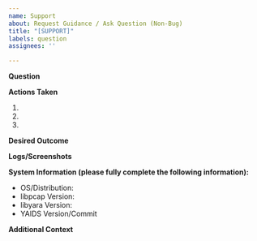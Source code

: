 ```yaml
---
name: Support
about: Request Guidance / Ask Question (Non-Bug)
title: "[SUPPORT]"
labels: question
assignees: ''

---
```


**Question**

<!--- A clear and concise description of your question or support request. -->

**Actions Taken**

<!--- Clear list of the actions you've taken that brought you to this issue: -->

1. <!--- Please be as clear as possible -->
2. <!--- in your description of the -->
3. <!--- steps you have taken -->

**Desired Outcome**

<!--- A clear and concise description of what you are trying to achieve. -->

**Logs/Screenshots**

<!--- If applicable, add screenshots and logs to help explain your question. -->

**System Information (please fully complete the following information):**
 - OS/Distribution: <!--- e.g. Ubuntu 20.04 -->
 - libpcap Version: <!--- e.g. 1.9.1 -->
 - libyara Version: <!--- e.g. 4.0.2 -->
 - YAIDS Version/Commit <!--- e.g. 0.0.3, 6c49bb3 - You can run `git rev-parse` to obtain the commit hash -->

**Additional Context**

<!--- Add any other context about the problem here. -->
